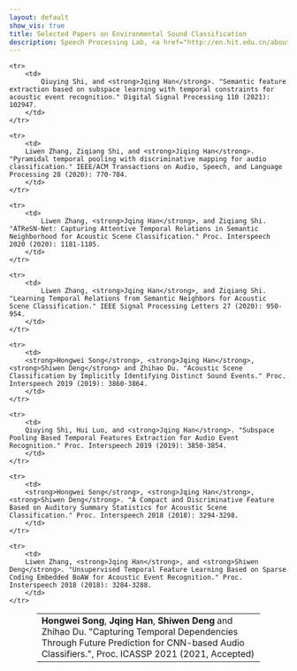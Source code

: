 ```yaml
---
layout: default
show_vis: true
title: Selected Papers on Environmental Sound Classification
description: Speech Processing Lab, <a href="http://en.hit.edu.cn/about/overview?s=info" style="color:pink;">&#64;Harbin Institute of Technology</a>, China
---
```


<table style="table-layout:fixed;width:80%;margin-left:auto;margin-right:auto;">
    <tr>
        <td>
        <strong>Hongwei Song</strong>, <strong>Jqing Han</strong>, <strong>Shiwen Deng</strong> and Zhihao Du. "Capturing Temporal Dependencies Through Future Prediction for CNN-based Audio Classifiers.", Proc. ICASSP 2021 (2021, Accepted)
        </td>
    </tr>

    <tr>
        <td>
            Qiuying Shi, and <strong>Jqing Han</strong>. "Semantic feature extraction based on subspace learning with temporal constraints for acoustic event recognition." Digital Signal Processing 110 (2021): 102947.
        </td>
    </tr>

    <tr>
        <td>
        Liwen Zhang, Ziqiang Shi, and <strong>Jiqing Han</strong>. "Pyramidal temporal pooling with discriminative mapping for audio classification." IEEE/ACM Transactions on Audio, Speech, and Language Processing 28 (2020): 770-784.
        </td>
    </tr>

    <tr>
        <td>
            Liwen Zhang, <strong>Jqing Han</strong>, and Ziqiang Shi. "ATReSN-Net: Capturing Attentive Temporal Relations in Semantic Neighborhood for Acoustic Scene Classification." Proc. Interspeech 2020 (2020): 1181-1185.
        </td>
    </tr>

    <tr>
        <td>
            Liwen Zhang, <strong>Jqing Han</strong>, and Ziqiang Shi. "Learning Temporal Relations from Semantic Neighbors for Acoustic Scene Classification." IEEE Signal Processing Letters 27 (2020): 950-954.
        </td>
    </tr>

    <tr>
        <td>
        <strong>Hongwei Song</strong>, <strong>Jqing Han</strong>, <strong>Shiwen Deng</strong> and Zhihao Du. "Acoustic Scene Classification by Implicitly Identifying Distinct Sound Events." Proc. Interspeech 2019 (2019): 3860-3864.
        </td>
    </tr>

    <tr>
        <td>
        Qiuying Shi, Hui Luo, and <strong>Jqing Han</strong>. "Subspace Pooling Based Temporal Features Extraction for Audio Event Recognition." Proc. Interspeech 2019 (2019): 3850-3854.
        </td>
    </tr>

    <tr>
        <td>
        <strong>Hongwei Song</strong>, <strong>Jqing Han</strong>, <strong>Shiwen Deng</strong>. "A Compact and Discriminative Feature Based on Auditory Summary Statistics for Acoustic Scene Classification." Proc. Interspeech 2018 (2018): 3294-3298.
        </td>
    </tr>

    <tr>
        <td>
        Liwen Zhang, <strong>Jqing Han</strong>, and <strong>Shiwen Deng</strong>. "Unsupervised Temporal Feature Learning Based on Sparse Coding Embedded BoAW for Acoustic Event Recognition." Proc. Insterspeech 2018 (2018): 3284-3288.
        </td>
    </tr>
</table>